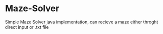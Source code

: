 # Maze-Solver

Simple Maze Solver java implementation, can recieve a maze either throght direct input or .txt file
